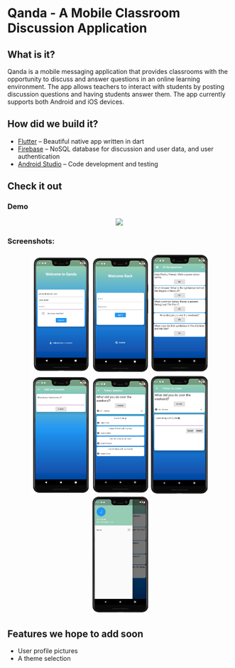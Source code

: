 # Qanda - A Mobile Classroom Discussion Application

## What is it?
Qanda is a mobile messaging application that provides classrooms with the opportunity to discuss and answer questions in an online learning environment. The app allows teachers to interact with students by posting discussion questions and having students answer them. The app currently supports both Android and iOS devices.
## How did we build it?
* [Flutter](https://flutter.dev/) – Beautiful native app written in dart
* [Firebase](https://firebase.google.com/) – NoSQL database for discussion and user data, and user authentication 
* [Android Studio](https://developer.android.com/studio) – Code development and testing 
## Check it out 
### Demo
<p align="middle">
   <img src="assets/images/preview.gif" width="250"/>
</p>

### Screenshots:
<p align="middle">
  <img src="assets/images/Register.png" width="130"/>
  <img src="assets/images/Login.png" width="130"/>
  <img src="assets/images/MainPageTeacher.png" width="130" />  
  <img src="assets/images/NewQuestion.png" width="130" />
  <img src="assets/images/QuestionPage.png" width="130" />
  <img src="assets/images/NewAnswer.png" width="130" /> 
  <img src="assets/images/UserInfo.png" width="130"/>
</p>

## Features we hope to add soon
* User profile pictures
* A theme selection


